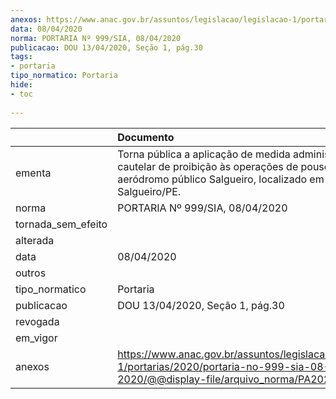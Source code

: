 ```yaml
---
anexos: https://www.anac.gov.br/assuntos/legislacao/legislacao-1/portarias/2020/portaria-no-999-sia-08-04-2020/@@display-file/arquivo_norma/PA2020-0999.pdf
data: 08/04/2020
norma: PORTARIA Nº 999/SIA, 08/04/2020
publicacao: DOU 13/04/2020, Seção 1, pág.30
tags:
- portaria
tipo_normatico: Portaria
hide: 
- toc 
 
---
```


|                    | Documento                                                                                                                                                  |
|:-------------------|:-----------------------------------------------------------------------------------------------------------------------------------------------------------|
| ementa             | Torna pública a aplicação de medida administrativa cautelar de proibição às operações de pouso no aeródromo público Salgueiro, localizado em Salgueiro/PE. |
| norma              | PORTARIA Nº 999/SIA, 08/04/2020                                                                                                                            |
| tornada_sem_efeito |                                                                                                                                                            |
| alterada           |                                                                                                                                                            |
| data               | 08/04/2020                                                                                                                                                 |
| outros             |                                                                                                                                                            |
| tipo_normatico     | Portaria                                                                                                                                                   |
| publicacao         | DOU 13/04/2020, Seção 1, pág.30                                                                                                                            |
| revogada           |                                                                                                                                                            |
| em_vigor           |                                                                                                                                                            |
| anexos             | https://www.anac.gov.br/assuntos/legislacao/legislacao-1/portarias/2020/portaria-no-999-sia-08-04-2020/@@display-file/arquivo_norma/PA2020-0999.pdf        |